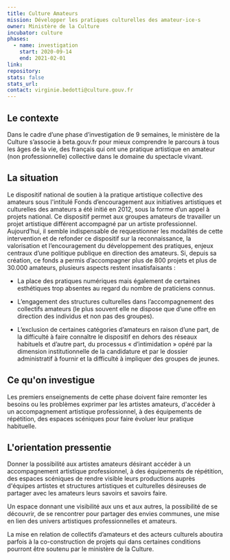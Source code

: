 ```yaml
---
title: Culture Amateurs
mission: Développer les pratiques culturelles des amateur·ice·s
owner: Ministère de la Culture
incubator: culture
phases:
  - name: investigation
    start: 2020-09-14
    end: 2021-02-01
link:
repository:
stats: false
stats_url:
contact: virginie.bedotti@culture.gouv.fr
---
```

## Le contexte

Dans le cadre d’une phase d’investigation de 9 semaines, le ministère de la Culture s’associe à beta.gouv.fr pour mieux comprendre le parcours à tous les âges de la vie, des français qui ont une pratique artistique en amateur (non professionnelle) collective dans le domaine du spectacle vivant.

## La situation

Le dispositif national de soutien à la pratique artistique collective des amateurs sous l'intitulé Fonds d’encouragement aux initiatives artistiques et culturelles des amateurs a été initié en 2012, sous la forme d’un appel à projets national. Ce dispositif permet aux groupes amateurs de travailler un projet artistique différent accompagné par un artiste professionnel. Aujourd’hui, il semble indispensable de requestionner les modalités de cette intervention et de refonder ce dispositif sur la reconnaissance, la valorisation et l’encouragement du développement des pratiques, enjeux centraux d’une politique publique en direction des amateurs.
Si, depuis sa création, ce fonds a permis d’accompagner plus de 800 projets et plus de 30.000 amateurs, plusieurs aspects restent insatisfaisants :

- La place des pratiques numériques mais également de certaines esthétiques trop absentes au regard du nombre de praticiens connus.

- L’engagement des structures culturelles dans l’accompagnement des collectifs amateurs (le plus souvent elle ne dispose que d’une offre en direction des individus et non pas des groupes).

- L’exclusion de certaines catégories d’amateurs en raison d’une part, de la difficulté à faire connaître le dispositif en dehors des réseaux habituels et d’autre part, du processus « d’intimidation » opéré par la dimension institutionnelle de la candidature et par le dossier administratif à fournir et la difficulté à impliquer des groupes de jeunes.

## Ce qu'on investigue

Les premiers enseignements de cette phase doivent faire remonter les besoins ou les problèmes exprimer par les artistes amateurs, d'accéder à un accompagnement artistique professionnel, à des équipements de répétition, des espaces scéniques pour faire évoluer leur pratique habituelle. 

## L'orientation pressentie

Donner la possibilité aux artistes amateurs désirant accéder à un accompagnement artistique professionnel, à des équipements de répétition, des espaces scéniques de rendre visible leurs productions auprès d'équipes artistes et structures artistiques et culturelles désireuses de partager avec les amateurs leurs savoirs et savoirs faire.

Un espace donnant une visibilité aux uns et aux autres, la possibilité de se découvrir, de se rencontrer pour partager des envies communes, une mise en lien des univers artistiques professionnelles et amateurs.

La mise en relation de collectifs d’amateurs et des acteurs culturels aboutira parfois à la co-construction de projets qui dans certaines conditions pourront être soutenu par le ministère de la Culture.
